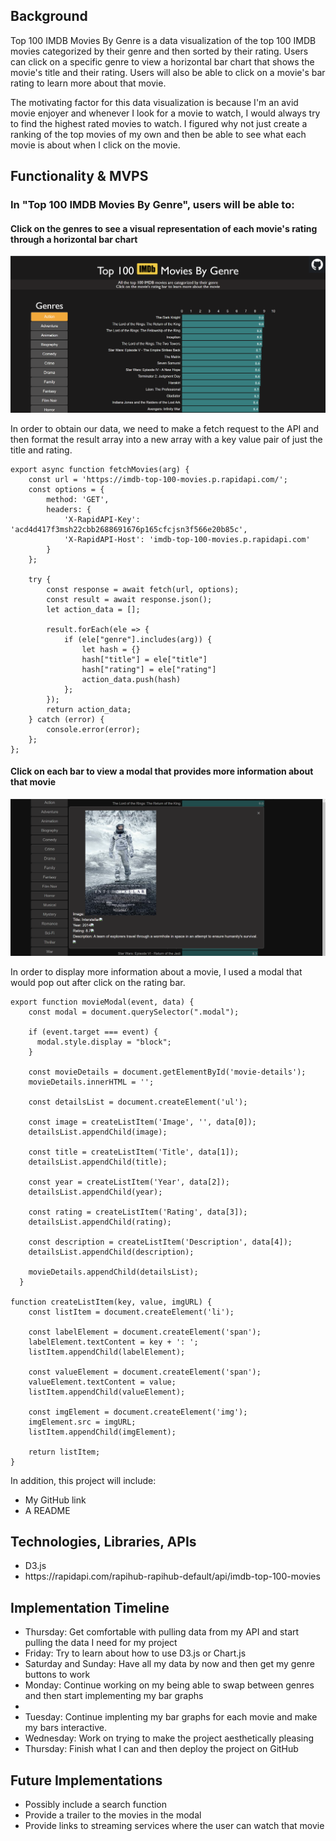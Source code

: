 <h2>Background</h1>

Top 100 IMDB Movies By Genre is a data visualization of the top 100 IMDB movies categorized by their genre and then sorted by their rating. Users can click on a specific genre to view a horizontal bar chart that shows the movie's title and their rating. Users will also be able to click on a movie's bar rating to learn more about that movie.

The motivating factor for this data visualization is because I'm an avid movie enjoyer and whenever I look for a movie to watch, I would always try to find the highest rated movies to watch. I figured why not just create a ranking of the top movies of my own and then be able to see what each movie is about when I click on the movie.

<h2>Functionality & MVPS</h2>

<h3>In "Top 100 IMDB Movies By Genre", users will be able to:</h3>

<h4>Click on the genres to see a visual representation of each movie's rating through a horizontal bar chart</h4>

![Genres](src/assets/Genres.png)

In order to obtain our data, we need to make a fetch request to the API and then format the result array into a new array with a key value pair of just the title and rating.
```
export async function fetchMovies(arg) {
    const url = 'https://imdb-top-100-movies.p.rapidapi.com/';
    const options = {
        method: 'GET',
        headers: {
            'X-RapidAPI-Key': 'acd4d417f3msh22cbb2688691676p165cfcjsn3f566e20b85c',
            'X-RapidAPI-Host': 'imdb-top-100-movies.p.rapidapi.com'
        }
    };

    try {
        const response = await fetch(url, options);
        const result = await response.json();
        let action_data = [];
        
        result.forEach(ele => {
            if (ele["genre"].includes(arg)) {
                let hash = {}
                hash["title"] = ele["title"]
                hash["rating"] = ele["rating"]
                action_data.push(hash)
            };
        });
        return action_data;
    } catch (error) {
        console.error(error);
    };
};
```

<h4>Click on each bar to view a modal that provides more information about that movie</h4>

![Modal](src/assets/Modal.png)

In order to display more information about a movie, I used a modal that would pop out after click on the rating bar.
```
export function movieModal(event, data) {
    const modal = document.querySelector(".modal");
  
    if (event.target === event) {
      modal.style.display = "block";
    }
  
    const movieDetails = document.getElementById('movie-details');
    movieDetails.innerHTML = '';
  
    const detailsList = document.createElement('ul');

    const image = createListItem('Image', '', data[0]);
    detailsList.appendChild(image);

    const title = createListItem('Title', data[1]);
    detailsList.appendChild(title);

    const year = createListItem('Year', data[2]);
    detailsList.appendChild(year);

    const rating = createListItem('Rating', data[3]);
    detailsList.appendChild(rating);

    const description = createListItem('Description', data[4]);
    detailsList.appendChild(description);

    movieDetails.appendChild(detailsList);
  }
  
function createListItem(key, value, imgURL) {
    const listItem = document.createElement('li');

    const labelElement = document.createElement('span');
    labelElement.textContent = key + ': ';
    listItem.appendChild(labelElement);

    const valueElement = document.createElement('span');
    valueElement.textContent = value;
    listItem.appendChild(valueElement);

    const imgElement = document.createElement('img');
    imgElement.src = imgURL;
    listItem.appendChild(imgElement);

    return listItem;
}
```


In addition, this project will include:
<ul>
    <li>My GitHub link</li>
    <li>A README</li>
</ul>

<h2>Technologies, Libraries, APIs</h2>
<ul>
    <li>D3.js</li>
    <li>https://rapidapi.com/rapihub-rapihub-default/api/imdb-top-100-movies</li>
</ul>

<h2>Implementation Timeline</h2>
<ul>
    <li>Thursday: Get comfortable with pulling data from my API and start pulling the data I need for my project
    <li>Friday: Try to learn about how to use D3.js or Chart.js</li>
    <li>Saturday and Sunday: Have all my data by now and then get my genre buttons to work</li> 
    <li>Monday: Continue working on my being able to swap between genres and then start implementing my bar graphs<li>
    <li>Tuesday: Continue implenting my bar graphs for each movie and make my bars interactive.
    </li>
    <li>Wednesday: Work on trying to make the project aesthetically pleasing</li>
    <li>Thursday: Finish what I can and then deploy the project on GitHub</li>
</ul>

<h2>Future Implementations</h2>
<ul>
    <li>Possibly include a search function</li>
    <li>Provide a trailer to the movies in the modal</li>
    <li>Provide links to streaming services where the user can watch that movie</li>
<ul>